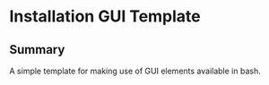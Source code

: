 # Installation GUI Template

## Summary

A simple template for making use of GUI elements available in bash.